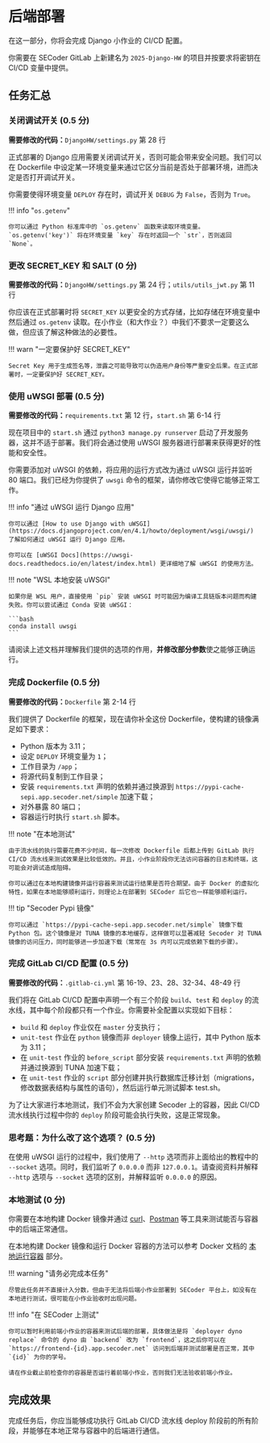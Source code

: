 # 后端部署

在这一部分，你将会完成 Django 小作业的 CI/CD 配置。

你需要在 SECoder GitLab 上新建名为 `2025-Django-HW` 的项目并按要求将密钥在 CI/CD 变量中提供。

## 任务汇总

### 关闭调试开关 (0.5 分)

**需要修改的代码：**`DjangoHW/settings.py` 第 28 行

正式部署的 Django 应用需要关闭调试开关，否则可能会带来安全问题。我们可以在 Dockerfile 中设定某一环境变量来通过它区分当前是否处于部署环境，进而决定是否打开调试开关。

你需要使得环境变量 `DEPLOY` 存在时，调试开关 `DEBUG` 为 `False`，否则为 `True`。

!!! info "`os.getenv`"

    你可以通过 Python 标准库中的 `os.getenv` 函数来读取环境变量。`os.getenv('key')` 将在环境变量 `key` 存在时返回一个 `str`，否则返回 `None`。

### 更改 SECRET_KEY 和 SALT (0 分)

**需要修改的代码：**`DjangoHW/settings.py` 第 24 行；`utils/utils_jwt.py` 第 11 行

你应该在正式部署时将 `SECRET_KEY` 以更安全的方式存储，比如存储在环境变量中然后通过 `os.getenv` 读取。在小作业（和大作业？）中我们不要求一定要这么做，但应该了解这种做法的必要性。

!!! warn "一定要保护好 SECRET_KEY"

    Secret Key 用于生成签名等，泄露之可能导致可以伪造用户身份等严重安全后果。在正式部署时，一定要保护好 SECRET_KEY。

### 使用 uWSGI 部署 (0.5 分)

**需要修改的代码：**`requirements.txt` 第 12 行，`start.sh` 第 6-14 行

现在项目中的 `start.sh` 通过 `python3 manage.py runserver` 启动了开发服务器，这并不适于部署。我们将会通过使用 uWSGI 服务器进行部署来获得更好的性能和安全性。

你需要添加对 uWSGI 的依赖，将应用的运行方式改为通过 uWSGI 运行并监听 80 端口。我们已经为你提供了 `uwsgi` 命令的框架，请你修改它使得它能够正常工作。

!!! info "通过 uWSGI 运行 Django 应用"

    你可以通过 [How to use Django with uWSGI](https://docs.djangoproject.com/en/4.1/howto/deployment/wsgi/uwsgi/) 了解如何通过 uWSGI 运行 Django 应用。

    你可以在 [uWSGI Docs](https://uwsgi-docs.readthedocs.io/en/latest/index.html) 更详细地了解 uWSGI 的使用方法。

!!! note "WSL 本地安装 uWSGI"

    如果你是 WSL 用户，直接使用 `pip` 安装 uWSGI 时可能因为编译工具链版本问题而构建失败。你可以尝试通过 Conda 安装 uWSGI：

    ```bash
    conda install uwsgi
    ```

请阅读上述文档并理解我们提供的选项的作用，**并修改部分参数**使之能够正确运行。

### 完成 Dockerfile (0.5 分)

**需要修改的代码：**`Dockerfile` 第 2-14 行

我们提供了 Dockerfile 的框架，现在请你补全这份 Dockerfile，使构建的镜像满足如下要求：

- Python 版本为 3.11；
- 设定 `DEPLOY` 环境变量为 `1`；
- 工作目录为 `/app`；
- 将源代码复制到工作目录；
- 安装 `requirements.txt` 声明的依赖并通过换源到 `https://pypi-cache-sepi.app.secoder.net/simple` 加速下载；
- 对外暴露 80 端口；
- 容器运行时执行 `start.sh` 脚本。

!!! note "在本地测试"

    由于流水线的执行需要花费不少时间，每一次修改 Dockerfile 后都上传到 GitLab 执行 CI/CD 流水线来测试效果是比较低效的。并且，小作业阶段你无法访问容器的日志和终端，这可能会对调试造成阻碍。
    
    你可以通过在本地构建镜像并运行容器来测试运行结果是否符合期望。由于 Docker 的虚拟化特性，如果在本地能够顺利运行，则理论上在部署到 SECoder 后它也一样能够顺利运行。

!!! tip "Secoder Pypi 镜像"

    你可以通过 `https://pypi-cache-sepi.app.secoder.net/simple` 镜像下载 Python 包。这个镜像是对 TUNA 镜像的本地缓存，这样做可以显著减轻 Secoder 对 TUNA 镜像的访问压力，同时能够进一步加速下载（常常在 3s 内可以完成依赖下载的步骤）。

### 完成 GitLab CI/CD 配置 (0.5 分)

**需要修改的代码：**`.gitlab-ci.yml` 第 16-19、23、28、32-34、48-49 行

我们将在 GitLab CI/CD 配置中声明一个有三个阶段 `build`、`test` 和 `deploy` 的流水线，其中每个阶段都只有一个作业。你需要补全配置以实现如下目标：

- `build` 和 `deploy` 作业仅在 `master` 分支执行；
- `unit-test` 作业在 `python` 镜像而非 `deployer` 镜像上运行，其中 Python 版本为 3.11；
- 在 `unit-test` 作业的 `before_script` 部分安装 `requirements.txt` 声明的依赖并通过换源到 TUNA 加速下载；
- 在 `unit-test` 作业的 `script` 部分创建并执行数据库迁移计划（migrations，修改数据表结构与属性的语句），然后运行单元测试脚本 test.sh。

为了让大家进行本地测试，我们不会为大家创建 Secoder 上的容器，因此 CI/CD 流水线执行过程中你的 `deploy` 阶段可能会执行失败，这是正常现象。

### 思考题：为什么改了这个选项？ (0.5 分)

在使用 uWSGI 运行的过程中，我们使用了 `--http` 选项而非上面给出的教程中的 `--socket` 选项。同时，我们监听了 `0.0.0.0` 而非 `127.0.0.1`。请查阅资料并解释 `--http` 选项与 `--socket` 选项的区别，并解释监听 `0.0.0.0` 的原因。

### 本地测试 (0 分)

你需要在本地构建 Docker 镜像并通过 [curl](https://curl.se)、[Postman](https://www.postman.com) 等工具来测试能否与容器中的后端正常通信。

在本地构建 Docker 镜像和运行 Docker 容器的方法可以参考 Docker 文档的 [本地运行容器](../../../deploy/docker#_2) 部分。

!!! warning "请务必完成本任务"

    尽管此任务并不直接计入分数，但由于无法将后端小作业部署到 SECoder 平台上，如没有在本地进行测试，很可能在小作业验收时出现问题。

!!! info "在 SECoder 上测试"

    你可以暂时利用前端小作业的容器来测试后端的部署，具体做法是将 `deployer dyno replace` 命令的 dyno 由 `backend` 改为 `frontend`，这之后你可以在 `https://frontend-{id}.app.secoder.net` 访问到后端并测试部署是否正常，其中 `{id}` 为你的学号。

    请在作业截止前检查你的容器是否运行着前端小作业，否则我们无法验收前端小作业。

## 完成效果

完成任务后，你应当能够成功执行 GitLab CI/CD 流水线 deploy 阶段前的所有阶段，并能够在本地正常与容器中的后端进行通信。
